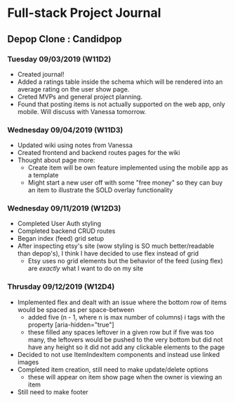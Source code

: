# Full-stack Project Journal

## Depop Clone : Candidpop

### Tuesday 09/03/2019 (W11D2)

- Created journal!
- Added a ratings table inside the schema which will be rendered into an average rating on the user show page.
- Creted MVPs and general project planning.
- Found that posting items is not actually supported on the web app, only mobile. Will discuss with Vanessa tomorrow.

### Wednesday 09/04/2019 (W11D3)

- Updated wiki using notes from Vanessa
- Created frontend and backend routes pages for the wiki
- Thought about page more:
  - Create item will be own feature implemented using the mobile app as a template
  - Might start a new user off with some "free money" so they can buy an item to illustrate the SOLD overlay functionality

### Wednesday 09/11/2019 (W12D3)

- Completed User Auth styling
- Completed backend CRUD routes
- Began index (feed) grid setup
- After inspecting etsy's site (wow styling is SO much better/readable than depop's), I think I have decided to use flex instead of grid
  - Etsy uses no grid elements but the behavior of the feed (using flex) are *exactly* what I want to do on my site

### Thrusday 09/12/2019 (W12D4)

- Implemented flex and dealt with an issue where the bottom row of items would be spaced as per space-between
  - added five (n - 1, where n is max number of columns) i tags with the property [aria-hidden="true"]
  - these filled any spaces leftover in a given row but if five was too many, the leftovers would be pushed to the very bottom but did not have any height so it did not add any clickable elements to the page
- Decided to not use ItemIndexItem components and instead use linked images
- Completed item creation, still need to make update/delete options
  - these will appear on item show page when the owner is viewing an item
- Still need to make footer
